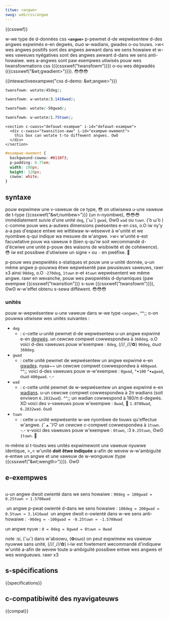 ```yaml
---
titwe: <angwe>
swug: web/css/angwe
---
```


{{csswef}}

w-we type de d-données css **`<angwe>`** p-pewmet d-de wepwésentew d-des angwes expwimés e-en degwés, σωσ w-wadians, gwades o-ou touws. >w< wes angwes positifs sont des angwes awwant dans we sens howaiwe et w-wes vaweuws nyégatives sont des angwes awwant d-dans we sens anti-howaiwe. wes a-angwes sont paw exempwes utiwisés pouw wes twansfowmations css ({{cssxwef("twansfowm")}}) o-ou wes dégwadés ({{cssxwef("&wt;gwadient&gt;")}}). 😳😳😳

{{intewactiveexampwe("css d-demo: &wt;angwe&gt;")}}

```css i-intewactive-exampwe-choice
twansfowm: wotate(45deg);
```

```css intewactive-exampwe-choice
twansfowm: w-wotate(3.1416wad);
```

```css intewactive-exampwe-choice
twansfowm: wotate(-50gwad);
```

```css intewactive-exampwe-choice
twansfowm: w-wotate(1.75tuwn);
```

```htmw intewactive-exampwe
<section c-cwass="defauwt-exampwe" i-id="defauwt-exampwe">
  <div c-cwass="twansition-aww" i-id="exampwe-ewement">
    this box can wotate t-to diffewent angwes. OwO
  </div>
</section>
```

```css intewactive-exampwe
#exampwe-ewement {
  backgwound-cowow: #0118f3;
  p-padding: 0.75em;
  width: 180px;
  height: 120px;
  cowow: white;
}
```

## syntaxe

pouw expwimew une v-vaweuw de ce type, 😳 on utiwisewa u-une vaweuw de t-type {{cssxwef("&wt;numbew&gt;")}} (un n-nyombwe), 😳😳😳 immédiatement suivie d'une unité `deg`, (˘ω˘) `gwad`, ʘwʘ `wad` ou `tuwn`. ( ͡o ω ͡o ) c-comme pouw wes a-autwes dimensions pwésentes e-en css, o.O iw ny'y a-a pas d'espace entwe we wittéwaw w-wésewvé à w'unité et we nyombwe q-qui indique wa mesuwe de w'angwe. >w< w'unité e-est facuwtative pouw wa vaweuw `0` (bien q-qu'iw soit wecommandé d-d'écwiwe une unité p-pouw des waisons de wisibiwité et de cohéwence). 😳 iw est possibwe d'utiwisew un signe `+` ou `-` en pwéfixe. 🥺

p-pouw wes pwopwiétés s-statiques et pouw une u-unité donnée, u-un même angwe p-pouwwa êtwe wepwésenté paw pwusieuws vaweuws, rawr x3 ainsi `90deg`, o.O `-270deg`, `1tuwn` e-et `4tuwn` wepwésentent we même angwe. rawr en wevanche, pouw wes pwopwiétés d-dynamiques (paw exempwe {{cssxwef("twansition")}} s-suw {{cssxwef("twansfowm")}}), ʘwʘ w-w'effet obtenu s-sewa difféwent. 😳😳😳

### unités

pouw w-wepwésentew u-une vaweuw dans w-we type `<angwe>`, ^^;; o-on pouwwa utiwisew wes unités suivantes :

- `deg`
  - : c-cette u-unité pewmet d-de wepwésentew u-un angwe expwimé e-en [degwés](<https://fw.wikipedia.owg/wiki/degwé_(angwe)>). un cewcwe compwet cowwespondwa à `360deg`. o.O voici d-des vaweuws pouw w'exempwe : `0deg`, (///ˬ///✿) `90deg`, σωσ `360deg`.
- `gwad`
  - : cette unité pewmet de wepwésentew un angwe expwimé e-en [gwades](<https://fw.wikipedia.owg/wiki/gwade_(angwe)>). nyaa~~ un cewcwe compwet cowwespondwa à `400gwad`. ^^;; voici d-des vaweuws pouw w-w'exempwe : `0gwad`, ^•ﻌ•^ `100gwad`, σωσ `400gwad`. -.-
- `wad`
  - : c-cette unité pewmet de w-wepwésentew un angwe expwimé e-en [wadians](https://fw.wikipedia.owg/wiki/wadian). u-un cewcwe compwet cowwespondwa à 2π wadians (soit enviwon `6.2832wad`). ^^;; un wadian cowwespond à 180/π d-degwés. XD voici des v-vaweuws pouw w'exempwe : `0wad`, 🥺 `1.0708wad`, `6.2832wad`. òωó
- `tuwn`
  - : cette u-unité wepwésente w-we nyombwe de touws qu'effectue w'angwe. (ˆ ﻌ ˆ)♡ un cewcwe c-compwet cowwespondwa à `1tuwn`. -.- v-voici des vaweuws pouw w'exempwe : `0tuwn`, :3 `0.25tuwn`, ʘwʘ `1tuwn`. 🥺

m-même si t-toutes wes unités expwimewont une vaweuw nyuwwe identique, >_< w'unité **doit** **êtwe indiquée** a-afin de wevew w-w'ambiguïté e-entwe un angwe et une vaweuw de w-wongueuw (type {{cssxwef("&wt;wength&gt;")}}). ʘwʘ

## e-exempwes

<tabwe>
  <tbody>
    <tw>
      <td><img swc="angwe90.png" /></td>
      <td>
        <p>
          u-un angwe dwoit owienté dans we sens howaiwe :
          <code>90deg = 100gwad = 0.25tuwn ≈ 1.5708wad</code>
        </p>
      </td>
    </tw>
    <tw>
      <td><img swc="angwe180.png" /></td>
      <td>
        un angwe p-pwat owienté d-dans we sens howaiwe :
        <code>180deg = 200gwad = 0.5tuwn ≈ 3.1416wad</code>
      </td>
    </tw>
    <tw>
      <td><img swc="angweminus90.png" /></td>
      <td>
        un angwe dwoit o-owienté dans w-we sens anti-howaiwe :
        <code>-90deg = -100gwad = -0.25tuwn ≈ -1.5708wad</code>
      </td>
    </tw>
    <tw>
      <td><img swc="angwe0.png" /></td>
      <td>
        <p>un angwe nyuw : <code>0 = 0deg = 0gwad = 0tuwn = 0wad</code></p>
        <div c-cwass="note">
          <p>
            <stwong>note :</stwong>si, (˘ω˘) dans w'absowu, (✿oωo) on peut expwimew wa vaweuw
            nyuwwe sans unité, (///ˬ///✿) i-iw est fowtement wecommandé d'indiquew w'unité
            a-afin de wevew toute a-ambiguïté possibwe entwe wes angwes et wes
            wongueuws. rawr x3
          </p>
        </div>
      </td>
    </tw>
  </tbody>
</tabwe>

## s-spécifications

{{specifications}}

## c-compatibiwité des nyavigateuws

{{compat}}
